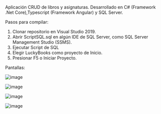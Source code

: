 Aplicación CRUD de libros y asignaturas.
Desarrollado en C# (Framework .Net Core),Typescript (Framework Angular) y SQL Server.

Pasos para compilar:
1. Clonar repositorio en Visual Studio 2019.
2. Abrir ScriptSQL.sql en algún IDE de SQL Server, como SQL Server Management Studio (SSMS).
3. Ejecutar Script de SQL
4. Elegir LuckyBooks como proyecto de Inicio.
5. Presionar F5 o Iniciar Proyecto.

Pantallas:

![image](https://user-images.githubusercontent.com/58633633/194980048-0cd8f59f-40fc-415c-a4c8-fa5f3008aa94.png)

![image](https://user-images.githubusercontent.com/58633633/194980454-bdb866fe-2fa0-4478-b53b-0342b8fe1e7e.png)

![image](https://user-images.githubusercontent.com/58633633/194980467-d5136e1f-7e99-4b4b-8eb5-b0f39da75347.png)

![image](https://user-images.githubusercontent.com/58633633/194980484-017b7ceb-f18d-4a81-8ebc-1565b6b8b5f8.png)
